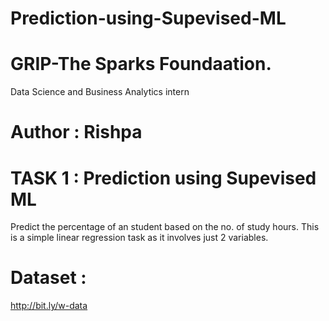 # Prediction-using-Supevised-ML

# GRIP-The Sparks Foundaation.
Data Science and Business Analytics intern 

# Author : Rishpa

# TASK 1 : Prediction using Supevised ML
Predict the percentage of an student based on the no. of study hours. This is a simple linear regression task as it involves just 2 variables.

# Dataset : 
http://bit.ly/w-data
